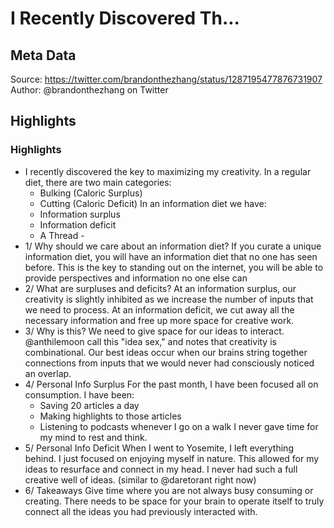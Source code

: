 # I Recently Discovered Th...

## Meta Data

Source:  https://twitter.com/brandonthezhang/status/1287195477876731907 
Author: @brandonthezhang on Twitter

## Highlights

### Highlights

- I recently discovered the key to maximizing my creativity. 
  In a regular diet, there are two main categories: 
  - Bulking (Caloric Surplus)
  - Cutting (Caloric Deficit)
  In an information diet we have:
  - Information surplus
  - Information deficit
  - A Thread -
- 1/ Why should we care about an information diet? 
  If you curate a unique information diet, you will have an information diet that no one has seen before. 
  This is the key to standing out on the internet, you will be able to provide perspectives and information no one else can
- 2/ What are surpluses and deficits? 
  At an information surplus, our creativity is slightly inhibited as we increase the number of inputs that we need to process.
  At an information deficit, we cut away all the necessary information and free up more space for creative work.
- 3/ Why is this? 
  We need to give space for our ideas to interact. @anthilemoon call this "idea sex," and notes that creativity is combinational. 
  Our best ideas occur when our brains string together connections from inputs that we would never had consciously noticed an overlap.
- 4/ Personal Info Surplus
  For the past month, I have been focused all on consumption. 
  I have been: 
  - Saving 20 articles a day
  - Making highlights to those articles 
  - Listening to podcasts whenever I go on a walk 
  I never gave time for my mind to rest and think.
- 5/ Personal Info Deficit 
  When I went to Yosemite, I left everything behind. I just focused on enjoying myself in nature. 
  This allowed for my ideas to resurface and connect in my head. I never had such a full creative well of ideas. (similar to @daretorant right now)
- 6/ Takeaways
  Give time where you are not always busy consuming or creating. 
  There needs to be space for your brain to operate itself to truly connect all the ideas you had previously interacted with.
